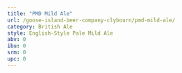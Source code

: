 ```yaml
---
title: "PMD Mild Ale"
url: /goose-island-beer-company-clybourn/pmd-mild-ale/
category: British Ale
style: English-Style Pale Mild Ale
abv: 0
ibu: 0
srm: 0
upc: 0
---
```


